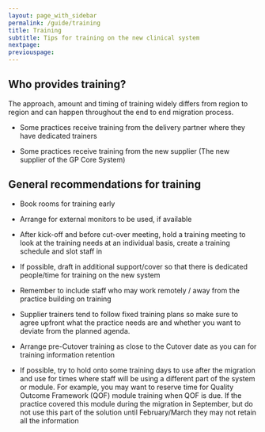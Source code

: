```yaml
---
layout: page_with_sidebar
permalink: /guide/training
title: Training
subtitle: Tips for training on the new clinical system
nextpage:
previouspage:
---
```


## Who provides training?

The approach, amount and timing of training widely differs from region to region and can happen throughout the end to end migration process. 

* Some practices receive training from the delivery partner where they have dedicated trainers

* Some practices receive training from the new supplier (The new supplier of the GP Core System)


## General recommendations for training

* Book rooms for training early

* Arrange for external monitors to be used, if available
<!-- [UPLIFT] added reference to device setup -->
* After kick-off and before cut-over meeting, hold a training meeting to look at the training needs at an individual basis, create a training schedule and slot staff in

* If possible, draft in additional support/cover so that there is dedicated people/time for training on the new system

* Remember to include staff who may work remotely / away from the practice building on training

* Supplier trainers tend to follow fixed training plans so make sure to agree upfront what the practice needs are and whether you want to deviate from the planned agenda.

* Arrange pre-Cutover training as close to the Cutover date as you can for training information retention

* If possible, try to hold onto some training days to use after the migration and use for times where staff will be using a different part of the system or module. For example, you may want to reserve time for Quality Outcome Framework (QOF) module training when QOF is due. If the practice covered this module during the migration in September, but do not use this part of the solution until February/March they may not retain all the information
